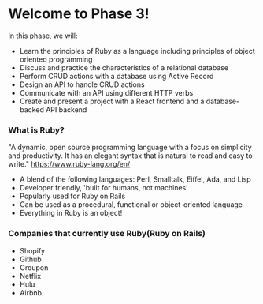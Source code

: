 # Welcome to Phase 3! 

In this phase, we will:

- Learn the principles of Ruby as a language including principles of object oriented programming
- Discuss and practice the characteristics of a relational database
- Perform CRUD actions with a database using Active Record
- Design an API to handle CRUD actions
- Communicate with an API using different HTTP verbs
- Create and present a project with a React frontend and a database-backed API backend
 
### What is Ruby?

"A dynamic, open source programming language with a focus on simplicity and productivity. It has an elegant syntax that is natural to read and easy to write." https://www.ruby-lang.org/en/

- A blend of the following languages: Perl, Smalltalk, Eiffel, Ada, and Lisp
- Developer friendly, 'built for humans, not machines'
- Popularly used for Ruby on Rails
- Can be used as a procedural, functional or object-oriented language
- Everything in Ruby is an object!

### Companies that currently use Ruby(Ruby on Rails)

- Shopify
- Github
- Groupon 
- Netflix
- Hulu 
- Airbnb
